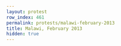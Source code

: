```yaml
---
layout: protest
row_index: 461
permalink: protests/malawi-february-2013
title: Malawi, February 2013
hidden: true
---
```

